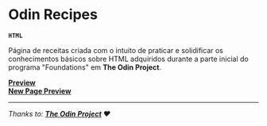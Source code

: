 # Odin Recipes

**`HTML`**

Página de receitas criada com o intuito de praticar e solidificar os conhecimentos básicos sobre HTML adquiridos durante a parte inicial do programa "Foundations" em **The Odin Project**.
  
**[Preview](https://godiomartins.github.io/odin-recipes/)**  
**[New Page Preview](https://godiomartins.github.io/odin-recipes/renewed)**

---

*Thanks to:* ***[The Odin Project](https://www.theodinproject.com/) :heart:***